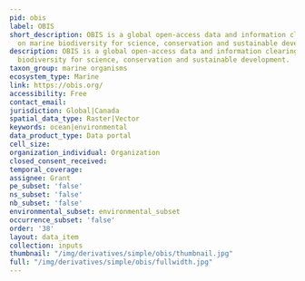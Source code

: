 ```yaml
---
pid: obis
label: OBIS
short_description: OBIS is a global open-access data and information clearing-house
  on marine biodiversity for science, conservation and sustainable development.
description: OBIS is a global open-access data and information clearing-house on marine
  biodiversity for science, conservation and sustainable development.
taxon_group: marine organisms
ecosystem_type: Marine
link: https://obis.org/
accessibility: Free
contact_email: 
jurisdiction: Global|Canada
spatial_data_type: Raster|Vector
keywords: ocean|environmental
data_product_type: Data portal
cell_size: 
organization_individual: Organization
closed_consent_received: 
temporal_coverage: 
assignee: Grant
pe_subset: 'false'
ns_subset: 'false'
nb_subset: 'false'
environmental_subset: environmental_subset
occurrence_subset: 'false'
order: '38'
layout: data_item
collection: inputs
thumbnail: "/img/derivatives/simple/obis/thumbnail.jpg"
full: "/img/derivatives/simple/obis/fullwidth.jpg"
---
```

